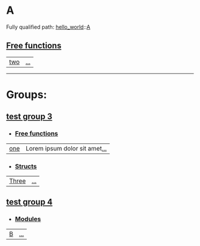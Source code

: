 # A

Fully qualified path: [hello_world](./hello_world.md)::[A](./hello_world-A.md)


## [Free functions](./hello_world-A-free_functions.md)

| | |
|:---|:---|
| [two](./hello_world-A-two.md) | [...](./hello_world-A-two.md) |


---
 
# Groups: 

## [test group 3](test_group_3.md)

- ### [Free functions](./test_group_3-free_functions.md)

| | |
|:---|:---|
| [one](./hello_world-A-one.md) | Lorem ipsum dolor sit amet[...](./hello_world-A-one.md) |

- ### [Structs](./test_group_3-structs.md)

| | |
|:---|:---|
| [Three](./hello_world-A-Three.md) | [...](./hello_world-A-Three.md) |

## [test group 4](test_group_4.md)

- ### [Modules](./test_group_4-modules.md)

| | |
|:---|:---|
| [B](./hello_world-A-B.md) | [...](./hello_world-A-B.md) |
